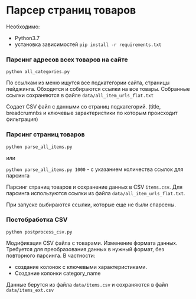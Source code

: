 # Парсер страниц товаров

Необходимо: 
- Python3.7
- установка зависимостей ```pip install -r requirements.txt```

### Парсинг адресов всех товаров на сайте
```python all_categories.py```

По ссылкам из меню ищутся все подкатегории сайта, страницы пейджинга. Обходятся и собираются ссылки на все товары.
Собранные ссылки сохраняются в файле `data/all_item_urls_flat.txt`

Содает CSV файл с данными со страниц подкатегорий.
(title, breadcrumnbs и ключевые зарактеристики по которым происходит фильтрация)


### Парсинг страниц товаров
```python parse_all_items.py```

или

```python parse_all_items.py 1000``` - с указанием количества ссылок для парсинга

Парсинг страниц товаров и сохранение данных в CSV `items.csv`.
Для парсинга используются ссылки из файла `data/all_item_urls_flat.txt`.

При запуске выбираются ссылки, которые еще не были спарсены.


### Постобработка CSV
```python postprocess_csv.py```

Модификация CSV файла с товарами. Изменение формата данных. Требуется для преобразования данных 
в нужный формат, без повторного парсинга.
В частности:
- создание колонок с ключевыми характеристиками.
- Создание колонки category_name

Данные берутся из файла `data/items.csv` и сохраняются в файл `data/items_ext.csv` 
